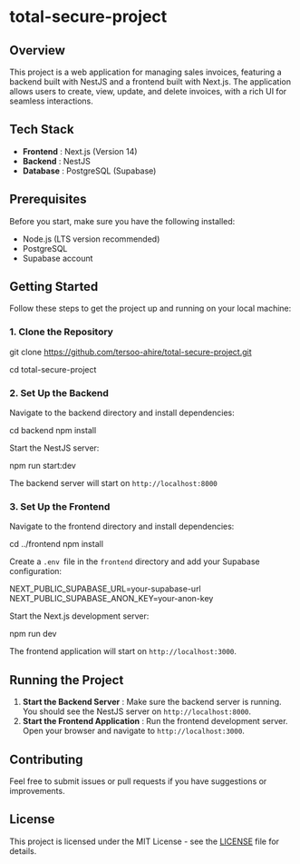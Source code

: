 # total-secure-project

## Overview

This project is a web application for managing sales invoices, featuring a backend built with NestJS and a frontend built with Next.js. The application allows users to create, view, update, and delete invoices, with a rich UI for seamless interactions.

## Tech Stack

* **Frontend** : Next.js (Version 14)
* **Backend** : NestJS
* **Database** : PostgreSQL (Supabase)

## Prerequisites

Before you start, make sure you have the following installed:

* Node.js (LTS version recommended)
* PostgreSQL
* Supabase account

## Getting Started

Follow these steps to get the project up and running on your local machine:

### 1. Clone the Repository

git clone https://github.com/tersoo-ahire/total-secure-project.git

cd total-secure-project

### 2. Set Up the Backend

Navigate to the backend directory and install dependencies:

cd backend
npm install

Start the NestJS server:

npm run start:dev

The backend server will start on `http://localhost:8000`

### 3. Set Up the Frontend

Navigate to the frontend directory and install dependencies:

cd ../frontend
npm install

Create a `.env `file in the `frontend` directory and add your Supabase configuration:

NEXT_PUBLIC_SUPABASE_URL=your-supabase-url
NEXT_PUBLIC_SUPABASE_ANON_KEY=your-anon-key

Start the Next.js development server:

npm run dev

The frontend application will start on `http://localhost:3000`.

## Running the Project

1. **Start the Backend Server** :
   Make sure the backend server is running. You should see the NestJS server on `http://localhost:8000`.
2. **Start the Frontend Application** :
   Run the frontend development server. Open your browser and navigate to `http://localhost:3000`.


## Contributing

Feel free to submit issues or pull requests if you have suggestions or improvements.

## License

This project is licensed under the MIT License - see the [LICENSE]() file for details.
